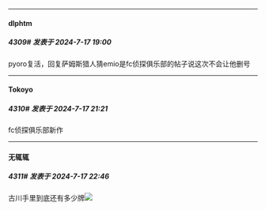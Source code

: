﻿
*****

####  dlphtm  
##### 4309#       发表于 2024-7-17 19:00

pyoro复活，回复萨姆斯猎人猜emio是fc侦探俱乐部的帖子说这次不会让他删号


*****

####  Tokoyo  
##### 4310#       发表于 2024-7-17 21:21

fc侦探俱乐部新作


*****

####  无辄辄  
##### 4311#       发表于 2024-7-17 22:46

古川手里到底还有多少牌<img src="https://static.saraba1st.com/image/smiley/face2017/067.png" referrerpolicy="no-referrer">

